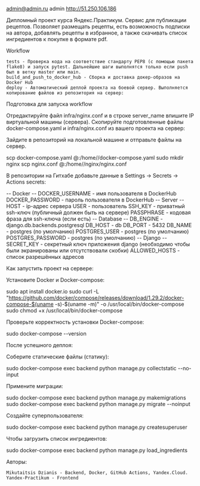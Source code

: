 admin@admin.ru
admin
http://51.250.106.186

Дипломный проект курса Яндекс.Практикум. Сервис для публикации рецептов. Позволяет размещать рецепты, есть возможность подписки на автора, добавлять рецепты в избранное, а также скачивать список ингредиентов к покупке в формате pdf.

Workflow

    tests - Проверка кода на соответствие стандарту PEP8 (с помощью пакета flake8) и запуск pytest. Дальнейшие шаги выполнятся только если push был в ветку master или main.
    build_and_push_to_docker_hub - Сборка и доставка докер-образов на Docker Hub
    deploy - Автоматический деплой проекта на боевой сервер. Выполняется копирование файлов из репозитория на сервер:

Подготовка для запуска workflow

Отредактируйте файл infra/nginx.conf и в строке server_name впишите IP виртуальной машины (сервера).
Скопируйте подготовленные файлы docker-compose.yaml и infra/nginx.conf из вашего проекта на сервер:

Зайдите в репозиторий на локальной машине и отправьте файлы на сервер.

scp docker-compose.yaml <username>@<host>:/home/<username>/docker-compose.yaml
sudo mkdir nginx
scp nginx.conf <username>@<host>:/home/<username>/nginx/nginx.conf

В репозитории на Гитхабе добавьте данные в Settings -> Secrets -> Actions secrets:

-- Docker --
DOCKER_USERNAME - имя пользователя в DockerHub
DOCKER_PASSWORD - пароль пользователя в DockerHub
-- Server --
HOST - ip-адрес сервера
USER - пользователь
SSH_KEY - приватный ssh-ключ (публичный должен быть на сервере)
PASSPHRASE - кодовая фраза для ssh-ключа (если есть)
-- Database -- 
DB_ENGINE - django.db.backends.postgresql
DB_HOST - db
DB_PORT - 5432
DB_NAME - postgres (по умолчанию)
POSTGRES_USER - postgres (по умолчанию)
POSTGRES_PASSWORD - postgres (по умолчанию)
-- Django --
SECRET_KEY - секретный ключ приложения django (необходимо чтобы были экранированы или отсутствовали скобки)
ALLOWED_HOSTS - список разрешённых адресов

Как запустить проект на сервере:

Установите Docker и Docker-compose:

sudo apt install docker.io
sudo curl -L "https://github.com/docker/compose/releases/download/1.29.2/docker-compose-$(uname -s)-$(uname -m)" -o /usr/local/bin/docker-compose
sudo chmod +x /usr/local/bin/docker-compose

Проверьте корректность установки Docker-compose:

sudo  docker-compose --version

После успешного деплоя:

Соберите статические файлы (статику):

sudo docker-compose exec backend python manage.py collectstatic --no-input

Примените миграции:

sudo docker-compose exec backend python manage.py makemigrations
sudo docker-compose exec backend python manage.py migrate --noinput

Создайте суперпользователя:

sudo docker-compose exec backend python manage.py createsuperuser

Чтобы загрузить список ингредиентов:

sudo docker-compose exec backend python manage.py load_ingredients


 
Авторы:

    Mikutaitsis Dzianis - Backend, Docker, GitHub Actions, Yandex.Cloud.
    Yandex-Practikum - Frontend

